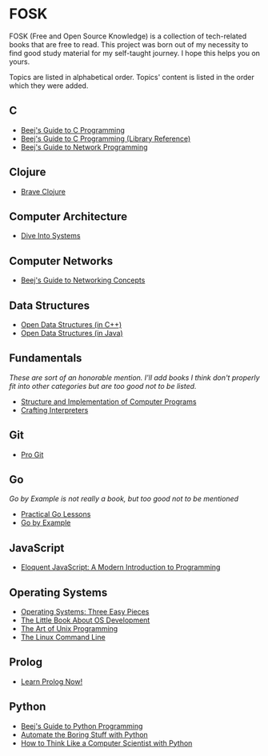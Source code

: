 # FOSK
FOSK (Free and Open Source Knowledge) is a collection of tech-related books that are free to read. This project was born out of my necessity to find good study material for my self-taught journey. I hope this helps you on yours.

Topics are listed in alphabetical order. Topics' content is listed in the order which they were added.

## C
  * [Beej's Guide to C Programming](https://beej.us/guide/bgc/)
  * [Beej's Guide to C Programming (Library Reference)](https://beej.us/guide/bgclr/)
  * [Beej's Guide to Network Programming](https://beej.us/guide/bgnet/)
## Clojure
  * [Brave Clojure](https://www.braveclojure.com/)
## Computer Architecture
  * [Dive Into Systems](https://diveintosystems.org/singlepage/)
## Computer Networks
  * [Beej's Guide to Networking Concepts](https://beej.us/guide/bgnet0/)
## Data Structures
 * [Open Data Structures (in C++)](https://opendatastructures.org/ods-cpp-screen.pdf)
 * [Open Data Structures (in Java)](https://opendatastructures.org/ods-java-screen.pdf)
## Fundamentals
 *These are sort of an honorable mention. I'll add books I think don't properly fit into other categories but are too good not to be listed.*
 * [Structure and Implementation of Computer Programs](https://web.mit.edu/6.001/6.037/sicp.pdf)
 * [Crafting Interpreters](https://www.craftinginterpreters.com/contents.html)
## Git
 * [Pro Git](https://git-scm.com/book/en/v2)
## Go
*Go by Example is not really a book, but too good not to be mentioned*
  * [Practical Go Lessons](https://www.practical-go-lessons.com/)
  * [Go by Example](https://gobyexample.com/) 
## JavaScript
  * [Eloquent JavaScript: A Modern Introduction to Programming](https://eloquentjavascript.net/)
## Operating Systems
  * [Operating Systems: Three Easy Pieces](https://pages.cs.wisc.edu/~remzi/OSTEP/)
  * [The Little Book About OS Development](https://littleosbook.github.io/)
  * [The Art of Unix Programming](https://nakamotoinstitute.org/static/docs/taoup.pdf)
  * [The Linux Command Line](https://linuxcommand.org/tlcl.php)
## Prolog
  * [Learn Prolog Now!](https://www.let.rug.nl/bos/lpn//lpnpage.php?pageid=online)
## Python
  * [Beej's Guide to Python Programming](https://beej.us/guide/bgpython/)
  * [Automate the Boring Stuff with Python](https://automatetheboringstuff.com/#toc)
  * [How to Think Like a Computer Scientist with Python](https://runestone.academy/ns/books/published/thinkcspy/index.html)
